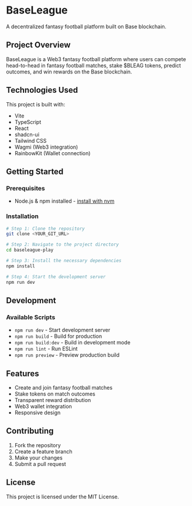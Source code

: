 # BaseLeague

A decentralized fantasy football platform built on Base blockchain.

## Project Overview

BaseLeague is a Web3 fantasy football platform where users can compete head-to-head in fantasy football matches, stake $BLEAG tokens, predict outcomes, and win rewards on the Base blockchain.

## Technologies Used

This project is built with:

- Vite
- TypeScript
- React
- shadcn-ui
- Tailwind CSS
- Wagmi (Web3 integration)
- RainbowKit (Wallet connection)

## Getting Started

### Prerequisites

- Node.js & npm installed - [install with nvm](https://github.com/nvm-sh/nvm#installing-and-updating)

### Installation

```sh
# Step 1: Clone the repository
git clone <YOUR_GIT_URL>

# Step 2: Navigate to the project directory
cd baseleague-play

# Step 3: Install the necessary dependencies
npm install

# Step 4: Start the development server
npm run dev
```

## Development

### Available Scripts

- `npm run dev` - Start development server
- `npm run build` - Build for production
- `npm run build:dev` - Build in development mode
- `npm run lint` - Run ESLint
- `npm run preview` - Preview production build

## Features

- Create and join fantasy football matches
- Stake tokens on match outcomes
- Transparent reward distribution
- Web3 wallet integration
- Responsive design

## Contributing

1. Fork the repository
2. Create a feature branch
3. Make your changes
4. Submit a pull request

## License

This project is licensed under the MIT License.